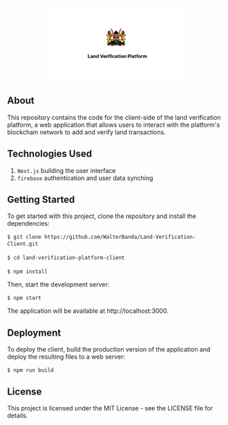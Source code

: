 <p align="center"><img src="thumbnail.png" alt="Thumbnail" style="zoom:30%;" /></p>

## About
This repository contains the code for the client-side of the land verification platform, a web application that allows users to interact with the platform's blockchain network to add and verify land transactions.

## Technologies Used
1. `Next.js` building the user interface
2. `firebase` authentication and user data synching


## Getting Started
To get started with this project, clone the repository and install the dependencies:

```
$ git clone https://github.com/WalterBanda/Land-Verification-Client.git

$ cd land-verification-platform-client

$ npm install
```

Then, start the development server:

```
$ npm start
```

The application will be available at http://localhost:3000.

## Deployment
To deploy the client, build the production version of the application and deploy the resulting files to a web server:

```
$ npm run build
```

## License
This project is licensed under the MIT License - see the LICENSE file for details.